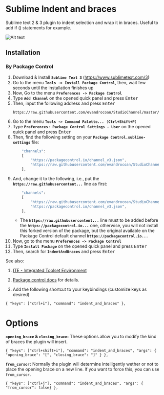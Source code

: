 # Sublime Indent and braces
Sublime text 2 & 3 plugin to indent selection and wrap it in braces. Useful to add if () statements for example.

![Alt text](http://fat.gfycat.com/HelpfulFittingCrownofthornsstarfish.gif)


## Installation

### By Package Control

1. Download & Install **`Sublime Text 3`** (https://www.sublimetext.com/3)
1. Go to the menu **`Tools -> Install Package Control`**, then,
   wait few seconds until the installation finishes up
1. Now,
   Go to the menu **`Preferences -> Package Control`**
1. Type **`Add Channel`** on the opened quick panel and press <kbd>Enter</kbd>
1. Then,
   input the following address and press <kbd>Enter</kbd>
   ```
   https://raw.githubusercontent.com/evandrocoan/StudioChannel/master/channel.json
   ```
1. Go to the menu **`Tools -> Command Palette...
   (Ctrl+Shift+P)`**
1. Type **`Preferences:
   Package Control Settings – User`** on the opened quick panel and press <kbd>Enter</kbd>
1. Then,
   find the following setting on your **`Package Control.sublime-settings`** file:
   ```js
       "channels":
       [
           "https://packagecontrol.io/channel_v3.json",
           "https://raw.githubusercontent.com/evandrocoan/StudioChannel/master/channel.json",
       ],
   ```
1. And,
   change it to the following, i.e.,
   put the **`https://raw.githubusercontent...`** line as first:
   ```js
       "channels":
       [
           "https://raw.githubusercontent.com/evandrocoan/StudioChannel/master/channel.json",
           "https://packagecontrol.io/channel_v3.json",
       ],
   ```
   * The **`https://raw.githubusercontent...`** line must to be added before the **`https://packagecontrol.io...`** one, otherwise,
     you will not install this forked version of the package,
     but the original available on the Package Control default channel **`https://packagecontrol.io...`**
1. Now,
   go to the menu **`Preferences -> Package Control`**
1. Type **`Install Package`** on the opened quick panel and press <kbd>Enter</kbd>
1. Then,
search for **`IndentAndBraces`** and press <kbd>Enter</kbd>

See also:
1. [ITE - Integrated Toolset Environment](https://github.com/evandrocoan/ITE)
1. [Package control docs](https://packagecontrol.io/docs/usage) for details.


1. Add the following shortcut to your keybindings (customize keys as desired)
````
{ "keys": ["ctrl+i"], "command": "indent_and_braces" },
````

Options
=======

__`opening_brace` & `closing_brace`:__ These options allow you to modify the kind of braces the plugin will insert.<br>

    { "keys": ["ctrl+shift+i"], "command": "indent_and_braces", "args": { "opening_brace": "[", "closing_brace": "]" } },

__`from_cursor`:__ Normally the plugin will determine intelligently wether or not to place the opening brace on a new line. If you want to force this, you can use `from_cursor`.<br>

    { "keys": ["ctrl+j"], "command": "indent_and_braces", "args": { "from_cursor": false} },
